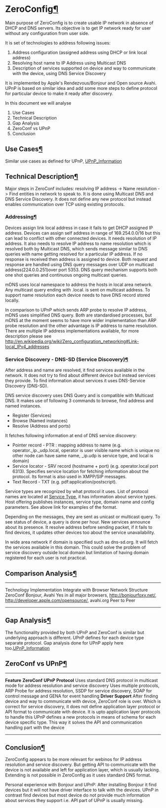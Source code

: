 ZeroConfig[¶](#ZeroConfig)
==========================

Main purpose of ZeroConfig is to create usable IP network in absence of
DHCP and DNS servers. Its objective is to get IP network ready for user
without any configuration from user side.

It is set of technologies to address following issues:

1.  Address configuration (assigned address using DHCP or link local
    address)
2.  Resolving host name to IP Address using Multicast DNS
3.  Description of services supported on device and way to communicate
    with the device, using DNS Service Discovery

It is implemented by Apple's Rendezvous/Bonjour and Open source Avahi.
UPnP is based on similar idea and add some more steps to define protocol
for particular device to make it ready after discovery.

In this document we will analyse

1.  Use Cases
2.  Technical Description
3.  Gap Analysis
4.  ZeroConf vs UPnP
5.  Conclusion

Use Cases[¶](#Use-Cases)
------------------------

Similar use cases as defined for UPnP, [UPnP\_Information](.html)

Technical Description[¶](#Technical-Description)
------------------------------------------------

Major steps in ZeroConf includes: resolving IP address -\> Name
resolution -\> Find entities in network to speak to. It is done using
Multicast DNS and DNS Service Discovery. It does not define any new
protocol but instead enables communication over TCP using existing
protocols.

### Addressing[¶](#Addressing)

Devices assign link local address in case it fails to get DHCP assigned
IP address. Devices can assign self address in range of 169.254.0.0/16
but this can lead to conflict with other connected devices. It needs
resolution of IP address. It also needs to resolve IP address to name
resolution which is resolved both by Multicast DNS, which sends message
similar to DNS queries with name getting resolved for a particular IP
address. If no response is received then address is assigned to device.
Both request and response are handled using DNS query messages over UDP
on multicast address(224.0.0.251)over port 5353. DNS query mechanism
supports both one shot queries and continuous ongoing multicast queries.

mDNS uses local namespace to address the hosts in local area network.
Any multicast query ending with .local. is sent on multicast address. To
support name resolution each device needs to have DNS record stored
locally.

In comparison to UPnP which sends ARP probe to resolve IP address, mDNS
uses simplified DNS query. Both are standardised processes, but mDNS at
the moment seems to have more wider implementation than ARP probe
resolution and the other advantage is IP address to name resolution.
There are multiple IP address implementations available, for more
description please see
<http://en.wikipedia.org/wiki/Zero_configuration_networking#Link-local_IPv4_addresses>

### Service Discovery - DNS-SD (Service Discovery)[¶](#Service-Discovery-DNS-SD-Service-Discovery)

After address and name are resolved, it find services available in the
network. It does not try to find about different device but instead
services they provide. To find information about services it uses
DNS-Service Discovery (DNS-SD).

DNS service discovery uses DNS Query and is compatible with Multicast
DNS. It makes use of following 3 commands to browse, find address and
named instances.

-   Register (Services)
-   Browse (Named instances)
-   Resolve (Address and ports)

It fetches following information at end of DNS service discovery:

-   Pointer record - PTR : mapping address to name (e.g.
    operator.\_ip.\_udp.local, operator is user visible name which is
    unique no other node can have same name, \_ip.udp is service type,
    and local is domain)
-   Service locator - SRV record (hostname + port) (e.g. operator.local
    port 6313). Specifies service location for fetching information
    about the protocol. Its format is also used in XMPP/SIP messages.
-   Text Record - TXT (e.g. pdf:application/postscript).

Service types are recognized by what protocol it uses. List of protocol
names are located at [Service
Type](http://dns-sd.org/serviceTypes.html), it has information about
service types. Host offering publishes instances, service type, domain
name and config parameters. See above link for examples of the format.

Depending on the messages, they are sent as unicast or multicast query.
To see status of device, a query is done per hour. New services announce
about its presence. It resolve address before sending packet, if it
fails to find devices, it updates other devices too about the service
unavailability.

In wide area network if domain is specified such as dns-sd.org. It will
fetch the services available in this domain. This could solve the
problem of service discovery outside local domain but limitation of
having domain registered for each user is not practical.

Comparison Analysis[¶](#Comparison-Analysis)
--------------------------------------------

  ------------ ---------------- ----------------------------------------------------------------------------------------------------------- -------------------
  Technology   Implementation   Integrate with Browser                                                                                      Network Structure
  ZeroConf     Bonjour, Avahi   Yes in all major browsers, <http://bonjourfoxy.net/>, <http://developer.apple.com/opensource/>, avahi.org   Peer to Peer
  ------------ ---------------- ----------------------------------------------------------------------------------------------------------- -------------------

Gap Analysis[¶](#Gap-Analysis)
------------------------------

The functionality provided by both UPnP and ZeroConf is similar but
underlying approach is different. UPnP defines for each device type
separate protocol. Gap analysis done for UPnP apply here
too.[UPnP\_Information](.html)

ZeroConf vs UPnP[¶](#ZeroConf-vs-UPnP)
--------------------------------------

  -------------------- ----------------------------------------------------------------------------------------------------------------------------------------------------------------------------------------------------------------------------------------------------------------------- -----------------------------------------------------------------------------------------------------------------------------------------------------------
  **Feature**          **ZeroConf**                                                                                                                                                                                                                                                            **UPnP**
  **Protocol**         Uses standard DNS protocol in multicast mode for address resolution and service discovery                                                                                                                                                                               Uses multiple protocols, ARP Probe for address resolution, SSDP for service discovery, SOAP for control message and GENA for event handling
  **Driver Support**   After finding device and way to communicate with device, ZeroConf role is over. Which is correct for service discovery, it does not define application layer protocol or API format to communicate with device. It is upto application layer protocols to handle this   UPnP defines a new protocols in means of schema for each device specific type. This way it solves the API and communication handling part with the device
  -------------------- ----------------------------------------------------------------------------------------------------------------------------------------------------------------------------------------------------------------------------------------------------------------------- -----------------------------------------------------------------------------------------------------------------------------------------------------------

Conclusion[¶](#Conclusion)
--------------------------

ZeroConfig appears to be more relevant for webinos for IP address
resolution and service discovery. But getting API to communicate with
the device is not available and left for application layer, which is
usually lacking. Extending is not possible in ZeroConfig as it uses
standard DNS format.

Personal experience with Bonjour and UPnP: After installing Bonjour it
find devices but it will not have driver interface to talk with the
devices. UPnP in contrast find devices but most device do not provide
much information about services they support i.e. API part of UPnP is
usually missing.

